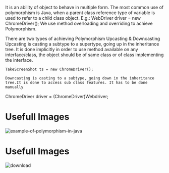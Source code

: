 It is an ability of object to behave in multiple form. The most common use of polymorphism is Java, when a parent class reference type of variable is used to refer to a child
class object.
  E.g.: WebDriver driver = new ChromeDriver();
We use method overloading and overriding to achieve Polymorphism.

There are two types of achieving Polymorphism Upcasting & Downcasting Upcasting is casting a subtype to a supertype,  going up in the inheritance tree.
It is done implicitly in order to use method available on any interface/class, the object should be of same class or of class implementing the interface.  
   
	TakeScreenShot ts = new ChromeDriver();
    
    Downcasting is casting to a subtype, going down in the inheritance tree.It is done to access sub class features. It has to be done manually

ChromeDriver driver = (ChromeDriver)Webdriver;

# Usefull Images
![example-of-polymorphism-in-java](https://user-images.githubusercontent.com/97012657/183736547-4f859ee6-f535-476f-a3cb-8ff2a88ce290.jpg)

# Usefull Images
![download](https://user-images.githubusercontent.com/97012657/183736464-76911ce5-2d4e-483c-b6ff-7ea10b5cb5d4.png)
